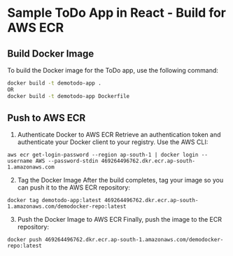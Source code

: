 # Sample ToDo App in React - Build for AWS ECR

## Build Docker Image
To build the Docker image for the ToDo app, use the following command:

```bash
docker build -t demotodo-app .
OR
docker build -t demotodo-app Dockerfile
```
## Push to AWS ECR

1. Authenticate Docker to AWS ECR
Retrieve an authentication token and authenticate your Docker client to your registry. Use the AWS CLI:
```
aws ecr get-login-password --region ap-south-1 | docker login --username AWS --password-stdin 469264496762.dkr.ecr.ap-south-1.amazonaws.com
```
2. Tag the Docker Image
After the build completes, tag your image so you can push it to the AWS ECR repository:
```
docker tag demotodo-app:latest 469264496762.dkr.ecr.ap-south-1.amazonaws.com/demodocker-repo:latest
```
3. Push the Docker Image to AWS ECR
Finally, push the image to the ECR repository:
```
docker push 469264496762.dkr.ecr.ap-south-1.amazonaws.com/demodocker-repo:latest
```
